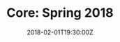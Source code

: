 ---
title: "Core: Spring 2018"
linktitle: "Core: Spring 2018"

# Summarize the Group's content for this semester
summary: >-
  We've made some modifications to the content and polished the lecture-workshops, while
  still sticking true to our deep-learning and reinforcement-learning focus. We added
  both Convolutional and Recurrent Neural Networks to our content, with a focus on a
  deeper technical understanding.

location: "HEC 103"
date: "2018-02-01T19:30:00Z"
frequency: 1

draft: false

# DO NOT EDIT BELOW THIS LINE ----------
toc: true
weight: 999945

menu_name: core_sp18

menu:
  core_sp18:
    weight: 1
  groups:
    parent: Core
    identifier: core_sp18

user_groups:
  - sp18-core-director
  - sp18-core-coordinator
---